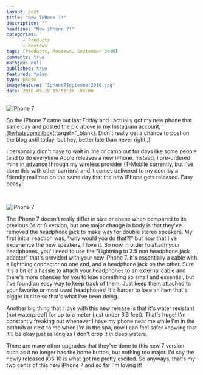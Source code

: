 ```yaml
---
layout: post
title: "New iPhone 7!"
description: ""
headline: "New iPhone 7!"
categories: 
      - Products
      - Reviews
tags: [Products, Reviews, September 2016]
comments: true
mathjax: null
published: true
featured: false
type: photo
imagefeature: "Iphone7September2016.jpg"
date: 2016-09-19 15:51:39 -08:00
---
```


![iPhone 7](http://whatsupmailbox.com/images/Iphone7September2016.jpg)

So the iPhone 7 came out last Friday and I actually got my new phone that same day and posted the pic above in my Instagram account, [@whatsupmailbox](https://www.instagram.com/whatsupmailbox/){:target="_blank}. Didn't really get a chance to post on the blog until today, but hey, better late than never right ;)

I personally didn't have to wait in line or camp out for days like some people tend to do everytime Apple releases a new iPhone. Instead, I pre-ordered mine in advance through my wireless provider (T-Mobile currently, but I've done this with other carriers) and it comes delivered to my door by a friendly mailman on the same day that the new iPhone gets released. Easy peasy!

<br>

![iPhone 7](http://whatsupmailbox.com/images/PopsugarLimitedEditionFall2016CaedenLineaHeadphones04.jpg)

The iPhone 7 doesn't really differ in size or shape when compared to its previous 6s or 6 version, but one major change in body is that they've removed the headphone jack to make way for double stereo speakers. My first initial reaction was, "why would you do that?!" but now that I've experience the new speakers, I love it. So now in order to attach your headphones, you'll need to use the "Lightning to 3.5 mm headphone jack adapter" that's provided with your new iPhone 7. It's essentially a cable with a lightning connector on one end, and a headphone jack on the other. Sure it's a bit of a hassle to attach your headphones to an external cable and there's more chances for you to lose something so small and essential, but I've found an easy way to keep track of them. Just keep them attached to your favorite or most used headphones! It's harder to lose an item that's bigger in size so that's what I've been doing.

Another big thing that I love with this new release is that it's water resistant (not waterproof) for up to a meter (just under 3.3 feet). That's huge! I'm constantly freaking out whenever I have my phone near me while I'm in the bathtub or next to me when I'm in the spa, now I can feel safer knowing that it'll be okay just as long as I don't drop it in deep waters.

There are many other upgrades that they've done to this new 7 version such as it no longer has the home button, but nothing too major. I'd say the newly released iOS 10 is what got me pretty excited. So anyways, that's my two cents of this new iPhone 7 and so far I'm loving it!
